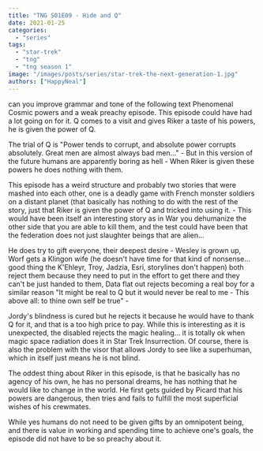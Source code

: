```yaml
---
title: "TNG S01E09 - Hide and Q"
date: 2021-01-25
categories:
  - "series"
tags:
  - "star-trek"
  - "tng"
  - "tng season 1"
image: "/images/posts/series/star-trek-the-next-generation-1.jpg"
authors: ["HappyNeal"]
---
```


can you improve grammar and tone of the following text
Phenomenal Cosmic powers and a weak preachy episode. This episode could have had a lot going on for it. Q comes to a visit and gives Riker a taste of his powers, he is given the power of Q.

The trial of Q is "Power tends to corrupt, and absolute power corrupts absolutely. Great men are almost always bad men..." - But in this version of the future humans are apparently boring as hell - When Riker is given these powers he does nothing with them.

This episode has a weird structure and probably two stories that were mashed into each other, one is a deadly game with French monster soldiers on a distant planet (that basically has nothing to do with the rest of the story, just that Riker is given the power of Q and tricked into using it. - This would have been itself an interesting story as in War you dehumanize the other side that you are able to kill them, and the test could have been that the federation does not just slaughter beings that are alien...

He does try to gift everyone, their deepest desire - Wesley is grown up, Worf gets a Klingon wife (he doesn't have time for that kind of nonsense... good thing the K'Ehleyr,[](https://memory-beta.fandom.com/wiki/K%27Ehleyr?veaction=edit) Troy, Jadzia, Esri, storylines don't happen) both reject them because they need to put in the effort to get there and they can't be just handed to them, Data flat out rejects becoming a real boy for a similar reason "It might be real to Q but it would never be real to me - This above all: to thine own self be true" -

Jordy's blindness is cured but he rejects it because he would have to thank Q for it, and that is a too high price to pay. While this is interesting as it is unexpected, the disabled rejects the magic healing... it is totally ok when magic space radiation does it in Star Trek Insurrection. Of course, there is also the problem with the visor that allows Jordy to see like a superhuman, which in itself just means he is not blind.

The oddest thing about Riker in this episode, is that he basically has no agency of his own, he has no personal dreams, he has nothing that he would like to change in the world. He first gets guided by Picard that his powers are dangerous, then tries and fails to fulfill the most superficial wishes of his crewmates.

While yes humans do not need to be given gifts by an omnipotent being, and there is value in working and spending time to achieve one's goals, the episode did not have to be so preachy about it.
